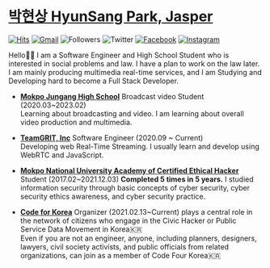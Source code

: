 # [박현상 HyunSang Park, Jasper](https://www.parkhyunsang.com/)
[![Hits](https://hits.seeyoufarm.com/api/count/incr/badge.svg?url=https%3A%2F%2Fgithub.com%2FDev-HyunSang&count_bg=%2379C83D&title_bg=%23555555&icon=&icon_color=%23E7E7E7&title=hits&edge_flat=false)](https://hits.seeyoufarm.com)
[![Gmail](https://img.shields.io/badge/-hyun.sang@parkhyunsang.com-d14836?style=flat&logo=Gmail&logoColor=white&link=mailto:hyun.sang@parkhyunsang.com)](mailto:hyun.sang@parkhyunsang.com)
![Followers](https://img.shields.io/github/followers/Dev-HyunSang?style=social)
![Twitter](https://img.shields.io/twitter/follow/hyunsang_0625?style=social)
[![Facebook](https://img.shields.io/badge/-HyunSangPark-1877f2?style=flat&logo=facebook&logoColor=white&link=https://www.facebook.com/hyun.sang.0625)](https://www.facebook.com/hyun.sang.0625)
[![Instagram](https://img.shields.io/badge/-im_hyun.sang-ff69b4?style=flat&logo=Instagram&logoColor=white)](https://www.instagram.com/im_hyun.sang/)

Hello🤟🏻  I am a Software Engineer and High School Student who is interested in social problems and law. I have a plan to work on the law later.
I am mainly producing multimedia real-time services, and I am Studying and Developing hard to become a Full Stack Developer.

- [**Mokpo Jungang High School**](https://mokpojoongang.hs.jne.kr) Broadcast video Student (2020.03~2023.02)  
Learning about broadcasting and video. I am learning about overall video production and multimedia.

- [**TeamGRIT, Inc**](https://teamgrit.kr/) Software Engineer (2020.09 ~ Current)   
Developing web Real-Time Streaming. I usually learn and develop using WebRTC and JavaScript.
- [**Mokpo National University Academy of Certified Ethical Hacker**](http://secu.mokpo.ac.kr/index.9is?contentUid=4a94e39d5f702dab015f8fa6b7e414b2) Student (2017.02~2021.12.03)
**Completed 5 times in 5 years.** I studied information security through basic concepts of cyber security, cyber security ethics awareness, and cyber security practice.
- [**Code for Korea**](https://codefor.kr) Organizer (2021.02.13~Current)
plays a central role in the network of citizens who engage in the Civic Hacker or Public Service Data Movement in Korea🇰🇷   
Even if you are not an engineer, anyone, including planners, designers, lawyers, civil society activists, and public officials from related organizations, can join as a member of Code Four Korea🇰🇷
